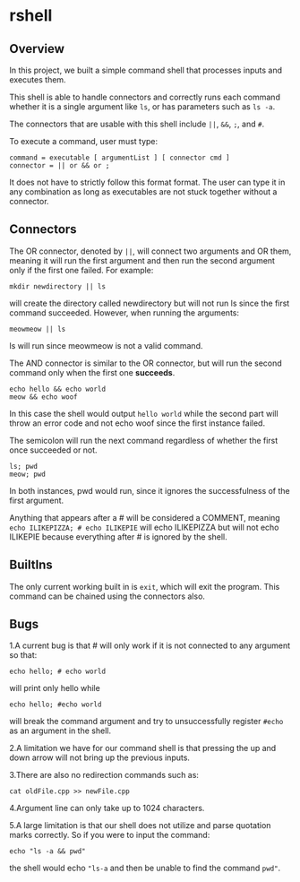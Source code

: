# rshell
## Overview
In this project, we built a simple command shell that processes inputs and executes them.

This shell is able to handle connectors and correctly runs each command whether it is a single argument like `ls`, or has parameters such as `ls -a`. 

The connectors that are usable with this shell include `||`, `&&`, `;`, and `#`.

To execute a command, user must type:

    command = executable [ argumentList ] [ connector cmd ]
    connector = || or && or ;

It does not have to strictly follow this format format. The user can type it in any combination as long as executables are not stuck together without a connector.

## Connectors
The OR connector, denoted by `||`, will connect two arguments and OR them, meaning it will run the first argument and then run the second argument only if the first one failed. For example: 

    mkdir newdirectory || ls

will create the directory called newdirectory but will not run ls since the first command succeeded. However, when running the arguments:

    meowmeow || ls

ls will run since meowmeow is not a valid command.

The AND connector is similar to the OR connector, but will run the second command only when the first one **succeeds**.

    echo hello && echo world
    meow && echo woof

In this case the shell would output `hello world` while the second part will throw an error code and not echo woof since the first instance failed.

The semicolon will run the next command regardless of whether the first once succeeded or not.

    ls; pwd
    meow; pwd

In both instances, pwd would run, since it ignores the successfulness of the first argument.

Anything that appears after a # will be considered a COMMENT, meaning `echo ILIKEPIZZA; # echo ILIKEPIE` will echo ILIKEPIZZA but will not echo ILIKEPIE because everything after # is ignored by the shell.

## BuiltIns
The only current working built in is `exit`, which will exit the program. This command can be chained using the connectors also.

## Bugs
1.A current bug is that # will only work if it is not connected to any argument so that:

    echo hello; # echo world

will print only hello while

    echo hello; #echo world

will break the command argument and try to unsuccessfully register `#echo` as an argument in the shell.

2.A limitation we have for our command shell is that pressing the up and down arrow will not bring up the previous inputs.

3.There are also no redirection commands such as:

    cat oldFile.cpp >> newFile.cpp

4.Argument line can only take up to 1024 characters.

5.A large limitation is that our shell does not utilize and parse quotation marks correctly. So if you were to input the command:

    echo "ls -a && pwd"

the shell would echo `"ls-a` and then be unable to find the command `pwd"`.

